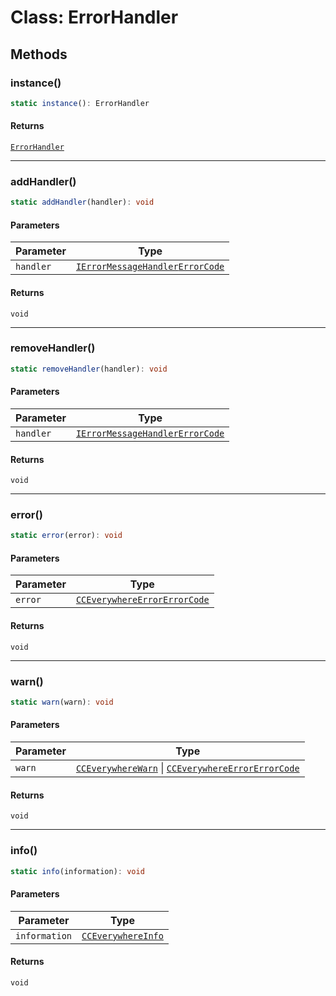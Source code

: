 # Class: ErrorHandler

## Methods

### instance()

```ts
static instance(): ErrorHandler
```

#### Returns

[`ErrorHandler`](error-handler.md)

<hr />

### addHandler()

```ts
static addHandler(handler): void
```

#### Parameters

| Parameter | Type                                                                                                                                                                           |
| --------- | ------------------------------------------------------------------------------------------------------------------------------------------------------------------------------ |
| `handler` | [`IErrorMessageHandler`](../../../../../shared/src/error/IErrorMessageHandler/interfaces/i-error-message-handler/index.md)[`ErrorCode`](../../ErrorCodes/type-aliases/error-code.md) |

#### Returns

`void`

<hr />

### removeHandler()

```ts
static removeHandler(handler): void
```

#### Parameters

| Parameter | Type                                                                                                                                                                           |
| --------- | ------------------------------------------------------------------------------------------------------------------------------------------------------------------------------ |
| `handler` | [`IErrorMessageHandler`](../../../../../shared/src/error/IErrorMessageHandler/interfaces/i-error-message-handler/index.md)[`ErrorCode`](../../ErrorCodes/type-aliases/error-code.md) |

#### Returns

`void`

<hr />

### error()

```ts
static error(error): void
```

#### Parameters

| Parameter | Type                                                                                                                                                               |
| --------- | ------------------------------------------------------------------------------------------------------------------------------------------------------------------ |
| `error`   | [`CCEverywhereError`](../../../../../shared/src/error/CCEverywhereError/classes/cc-everywhere-error.md)[`ErrorCode`](../../ErrorCodes/type-aliases/error-code.md) |

#### Returns

`void`

<hr />

### warn()

```ts
static warn(warn): void
```

#### Parameters

| Parameter | Type                                                                                                                                                                                                                                                                               |
| --------- | ---------------------------------------------------------------------------------------------------------------------------------------------------------------------------------------------------------------------------------------------------------------------------------- |
| `warn`    | [`CCEverywhereWarn`](../../../../../shared/src/error/CCEverywhereError.types/interfaces/cc-everywhere-warn/index.md) \| [`CCEverywhereError`](../../../../../shared/src/error/CCEverywhereError/classes/cc-everywhere-error.md)[`ErrorCode`](../../ErrorCodes/type-aliases/error-code.md) |

#### Returns

`void`

<hr />

### info()

```ts
static info(information): void
```

#### Parameters

| Parameter     | Type                                                                                                         |
| ------------- | ------------------------------------------------------------------------------------------------------------ |
| `information` | [`CCEverywhereInfo`](../../../../../shared/src/error/CCEverywhereError.types/interfaces/cc-everywhere-info/index.md) |

#### Returns

`void`
